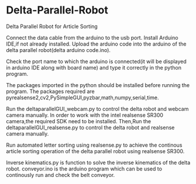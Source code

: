 # Delta-Parallel-Robot
Delta Parallel Robot for Article Sorting

Connect the data cable from the arduino to the usb port.
Install Arduino IDE,if not already installed.
Upload the arduino code into the arduino of the delta parallel robot(delta arduino code.ino).

Check the port name to which the arduino is connected(it will be displayed in arduino IDE along with board name) and type it correctly in the python program.

The packages imported in the python should be installed before running the program.
The packages required are pyrealsense2,cv2,PySimpleGUI,pyzbar,math,numpy,serial,time.

Run the deltaparallelGUI_webcam.py to control the delta robot and webcam camera manually.
In order to work with the intel realsense SR300 camera,the required SDK need to be installed.
Then,Run the deltaparallelGUI_realsense.py to control the delta robot and realsense camera manually.

Run automated letter sorting using realsense.py to achieve the continous article sorting operation of the delta parallel robot using realsense SR300.

Inverse kinematics.py is function to solve the inverse kinematics of the delta robot.
conveyor.ino is the arduino program which can be used to continously run and check the belt conveyor.
